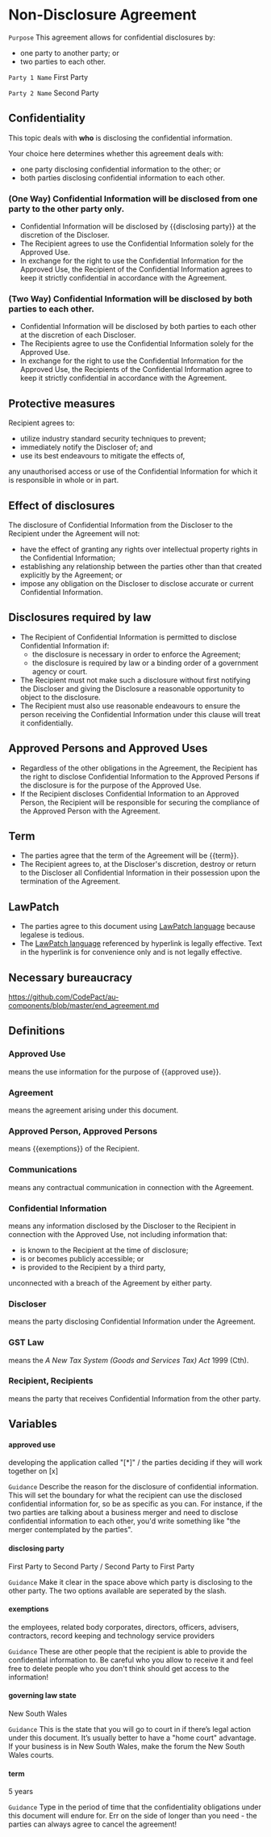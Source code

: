 # Non-Disclosure Agreement

`Purpose` This agreement allows for confidential disclosures by:
- one party to another party; or
- two parties to each other.

`Party 1 Name` First Party

`Party 2 Name` Second Party

## Confidentiality

This topic deals with **who** is disclosing the confidential information.

Your choice here determines whether this agreement deals with:
- one party disclosing confidential information to the other; or
- both parties disclosing confidential information to each other.

### (One Way) Confidential Information will be disclosed from one party to the other party only.

- Confidential Information will be disclosed by {{disclosing party}} at the discretion of the Discloser.
- The Recipient agrees to use the Confidential Information solely for the Approved Use.
- In exchange for the right to use the Confidential Information for the Approved Use, the Recipient of the Confidential Information agrees to keep it strictly confidential in accordance with the Agreement.

### (Two Way) Confidential Information will be disclosed by both parties to each other.

- Confidential Information will be disclosed by both parties to each other at the discretion of each Discloser.
- The Recipients agree to use the Confidential Information solely for the Approved Use.
- In exchange for the right to use the Confidential Information for the Approved Use, the Recipients of the Confidential Information agree to keep it strictly confidential in accordance with the Agreement.

## Protective measures

Recipient agrees to:

- utilize industry standard security techniques to prevent;
- immediately notify the Discloser of; and
- use its best endeavours to mitigate the effects of,

any unauthorised access or use of the Confidential Information for which it is responsible in whole or in part.

## Effect of disclosures

The disclosure of Confidential Information from the Discloser to the Recipient under the Agreement will not:

- have the effect of granting any rights over intellectual property rights in the Confidential Information;
- establishing any relationship between the parties other than that created explicitly by the Agreement; or
- impose any obligation on the Discloser to disclose accurate or current Confidential Information.

## Disclosures required by law

- The Recipient of Confidential Information is permitted to disclose Confidential Information if:
	- the disclosure is necessary in order to enforce the Agreement;
	- the disclosure is required by law or a binding order of a government agency or court.
- The Recipient must not make such a disclosure without first notifying the Discloser and giving the Disclosure a reasonable opportunity to object to the disclosure.
- The Recipient must also use reasonable endeavours to ensure the person receiving the Confidential Information under this clause will treat it confidentially.

## Approved Persons and Approved Uses

- Regardless of the other obligations in the Agreement, the Recipient has the right to disclose Confidential Information to the Approved Persons if the disclosure is for the purpose of the Approved Use.
- If the Recipient discloses Confidential Information to an Approved Person, the Recipient will be responsible for securing the compliance of the Approved Person with the Agreement.

## Term

- The parties agree that the term of the Agreement will be {{term}}.
- The Recipient agrees to, at the Discloser's discretion, destroy or return to the Discloser all Confidential Information in their possession upon the termination of the Agreement.

## LawPatch

- The parties agree to this document using [LawPatch language](https://github.com/lawpatch) because legalese is tedious.
- The [LawPatch language](https://github.com/lawpatch) referenced by hyperlink is legally effective. Text in the hyperlink is for convenience only and is not legally effective.

## Necessary bureaucracy

https://github.com/CodePact/au-components/blob/master/end_agreement.md

## Definitions

### Approved Use
means the use information for the purpose of {{approved use}}.

### Agreement
means the agreement arising under this document.

### Approved Person, Approved Persons
means {{exemptions}} of the Recipient.

### Communications
means any contractual communication in connection with the Agreement.

### Confidential Information
means any information disclosed by the Discloser to the Recipient in connection with the Approved Use, not including information that:
- is known to the Recipient at the time of disclosure;
- is or becomes publicly accessible; or
- is provided to the Recipient by a third party,

unconnected with a breach of the Agreement by either party.

### Discloser
means the party disclosing Confidential Information under the Agreement.

### GST Law
means the _A New Tax System (Goods and Services Tax) Act_ 1999 (Cth).

### Recipient, Recipients
means the party that receives Confidential Information from the other party.

## Variables

#### approved use

developing the application called "[*]" / the parties deciding if they will work together on [x]

`Guidance` Describe the reason for the disclosure of confidential information.  This will set the boundary for what the recipient can use the disclosed confidential information for, so be as specific as you can.  For instance, if the two parties are talking about a business merger and need to disclose confidential information to each other, you'd write something like "the merger contemplated by the parties".

#### disclosing party

First Party to Second Party / Second Party to First Party

`Guidance` Make it clear in the space above which party is disclosing to the other party.  The two options available are seperated by the slash.

#### exemptions

the employees, related body corporates, directors, officers, advisers, contractors, record keeping and technology service providers

`Guidance` These are other people that the recipient is able to provide the confidential information to.  Be careful who you allow to receive it and feel free to delete people who you don't think should get access to the information!

#### governing law state

New South Wales

`Guidance` This is the state that you will go to court in if there’s legal action under this document. It’s usually better to have a "home court" advantage. If your business is in New South Wales, make the forum the New South Wales courts.

#### term

5 years

`Guidance` Type in the period of time that the confidentiality obligations under this document will endure for.  Err on the side of longer than you need - the parties can always agree to cancel the agreement!
